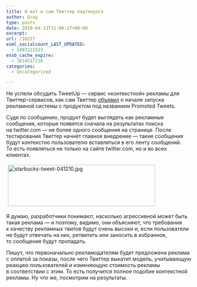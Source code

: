 ```yaml
---
title: А вот и сам Твиттер подтянулся
author: Gray
type: posts
date: 2010-04-13T11:06:27+00:00
excerpt:
url: /10217
esml_socialcount_LAST_UPDATED:
  - 1497221523
essb_cache_expire:
  - 1614517216
categories:
  - Uncategorized

---
```








Не&nbsp;успели обсудить TweetUp&nbsp;&mdash; сервис &laquo;контекстной&raquo; рекламы для <nobr>Твиттер-сервисов</nobr>, как сам Твиттер <a href="http://blog.twitter.com/2010/04/hello-world.html" target="_blank">объявил</a> о&nbsp;начале запуска рекламной системы с&nbsp;продуктом под названием Promoted Tweets.

Судя по&nbsp;сообщению, продукт будет выглядеть как рекламные сообщения, которые появятся сначала на&nbsp;результатах поиска на&nbsp;twitter.com&nbsp;&mdash; не&nbsp;более одного сообщения на&nbsp;странице. После тестирования Твиттер начнёт главное внедрение&nbsp;&mdash; такие сообщения будут контекстно пользователю вставляться в&nbsp;его ленту сообщений. То&nbsp;есть появляться не&nbsp;только на&nbsp;сайте twitter.com, но&nbsp;и&nbsp;во&nbsp;всех клиентах.

<img src="https://i2.wp.com/www.searchengines.ru/blog/images/starbucks-tweet-041210.png?resize=400%2C112" width="400" height="112" alt="starbucks-tweet-041210.jpg" style="margin-top:5px; margin-right:5px; margin-bottom:5px; margin-left:5px;" data-recalc-dims="1" /> 

Я&nbsp;думаю, разработчики понимают, насколько агрессивной может быть такая реклама&nbsp;&mdash; и&nbsp;поэтому, видимо, они объясняют, что требования к&nbsp;качеству рекламных твитов будут очень высоки и, если пользователи не&nbsp;будут отвечать на&nbsp;них, ретвитить или заносить в&nbsp;избранное, то&nbsp;сообщения будут пропадать.

Пишут, что первоначально рекламодателям будет предложена реклама с&nbsp;оплатой за&nbsp;показы, после чего Твиттер выкатит модель, учитывающую реакцию пользователей и&nbsp;изменяющую стоимость рекламы в&nbsp;соответствии с&nbsp;этим. То&nbsp;есть получится полное подобие контекстной рекламы. Ну&nbsp;что&nbsp;же, посмотрим на&nbsp;результаты.